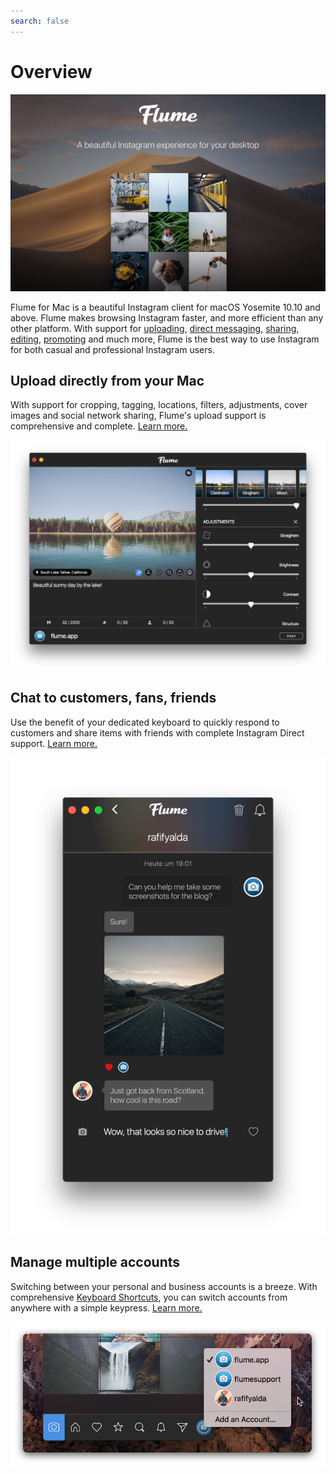 ```yaml
---
search: false
---
```


# Overview

![](.gitbook/assets/1.jpg)

Flume for Mac is a beautiful Instagram client for macOS Yosemite 10.10 and above. Flume makes browsing Instagram faster, and more efficient than any other platform. With support for [uploading](views/upload.md), [direct messaging](views/conversations/), [sharing](views/sharing.md), [editing](views/editing.md), [promoting](views/profile/businessprofiles/promote.md) and much more, Flume is the best way to use Instagram for both casual and professional Instagram users.

## Upload directly from your Mac

With support for cropping, tagging, locations, filters, adjustments, cover images and social network sharing, Flume's upload support is comprehensive and complete. [Learn more.](views/upload.md)

![](.gitbook/assets/upload.png)

## Chat to customers, fans, friends

Use the benefit of your dedicated keyboard to quickly respond to customers and share items with friends with complete Instagram Direct support. [Learn more.](views/conversations/)

![](.gitbook/assets/conversations.png)

## Manage multiple accounts

Switching between your personal and business accounts is a breeze. With comprehensive [Keyboard Shortcuts](misc/keyboard-shortcuts.md), you can switch accounts from anywhere with a simple keypress. [Learn more.](preferences/accounts.md)

![](.gitbook/assets/multipleaccounts.png)




